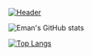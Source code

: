 [![Header](https://www.paragyte.com/img/React_Banner.png "Header")](https://emanbau.me)

![Eman's GitHub stats](https://github-readme-stats.vercel.app/api?username=emanbau&show_icons=true)


[![Top Langs](https://github-readme-stats-ruby-one.vercel.app/api/top-langs/?username=emanbau&theme=nightowl)](https://github.com/anuraghazra/github-readme-stats)
